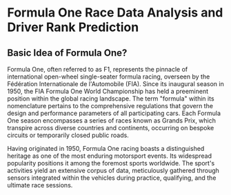 # Formula One Race Data Analysis and Driver Rank Prediction

## Basic Idea of Formula One?

Formula One, often referred to as F1, represents the pinnacle of international open-wheel single-seater formula racing, overseen by the Fédération Internationale de l'Automobile (FIA). Since its inaugural season in 1950, the FIA Formula One World Championship has held a preeminent position within the global racing landscape. The term "formula" within its nomenclature pertains to the comprehensive regulations that govern the design and performance parameters of all participating cars. Each Formula One season encompasses a series of races known as Grands Prix, which transpire across diverse countries and continents, occurring on bespoke circuits or temporarily closed public roads.

Having originated in 1950, Formula One racing boasts a distinguished heritage as one of the most enduring motorsport events. Its widespread popularity positions it among the foremost sports worldwide. The sport's activities yield an extensive corpus of data, meticulously gathered through sensors integrated within the vehicles during practice, qualifying, and the ultimate race sessions.
